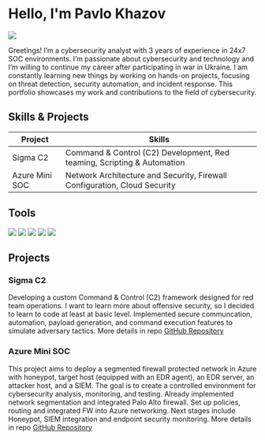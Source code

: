 # Hello, I'm Pavlo Khazov
<a href="https://linkedin.com/in/pavlo-khazov"><img src="https://img.shields.io/badge/-LinkedIn-0072b1?&style=for-the-badge&logo=linkedin&logoColor=white" /></a>

Greetings! I’m a cybersecurity analyst with 3 years of experience in 24x7 SOC environments. I’m passionate about cybersecurity and technology and I’m willing to continue my career after participating in war in Ukraine. I am constantly learning new things by working on hands-on projects, focusing on threat detection, security automation, and incident response. This portfolio showcases my work and contributions to the field of cybersecurity.

## Skills & Projects

| Project                                      | Skills                                         |
|----------------------------------------------|-----------------------------------------------|
| Sigma C2                                    | Command & Control (C2) Development, Red teaming, Scripting & Automation |
| Azure Mini SOC                              | Network Architecture and Security, Firewall Configuration, Cloud Security |

## Tools

<img src="https://img.shields.io/badge/-Microsoft_Azure-0089D6?&style=for-the-badge&logo=Microsoft-Azure&logoColor=white" />
<img src="https://img.shields.io/badge/-Palo_Alto_Networks-FF6F00?&style=for-the-badge&logo=Palo-Alto-Networks&logoColor=white" />
<img src="https://img.shields.io/badge/-Wazuh-EE0000?&style=for-the-badge&logo=Wazuh&logoColor=white" />
<img src="https://img.shields.io/badge/-Microsoft_Sentinel-0078D4?&style=for-the-badge&logo=Microsoft&logoColor=white" />
<img src="https://img.shields.io/badge/-Linux-FCC624?&style=for-the-badge&logo=Linux&logoColor=black" />

## Projects

### Sigma C2

Developing a custom Command & Control (C2) framework designed for red team operations. I want to learn more about offensive security, so I decided to learn to code at least at basic level. Implemented secure communcation, automation, payload generation, and command execution features to simulate adversary tactics. More details in repo [GitHub Repository](https://github.com/khazovP/Sigma-C2)

### Azure Mini SOC

This project aims to deploy a segmented firewall protected network in Azure with honeypot, target host (equipped with an EDR agent), an EDR server, an attacker host, and a SIEM. The goal is to create a controlled environment for cybersecurity analysis, monitoring, and testing. Already implemented network segmentation and integrated Palo Alto firewall. Set up policies, routing and integrated FW into Azure networking. Next stages include Honeypot, SIEM integration and endpoint security monitoring. More details in repo [GitHub Repository](https://github.com/khazovP/Mini-SOC)
